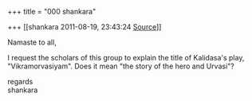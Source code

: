 +++
title = "000 shankara"

+++
[[shankara	2011-08-19, 23:43:24 [Source](https://groups.google.com/g/samskrita/c/pL6c_gGG4mY)]]



Namaste to all,

  

I request the scholars of this group to explain the title of Kalidasa's play, "Vikramorvasiyam". Does it mean "the story of the hero and Urvasi"?  



regards  
shankara


